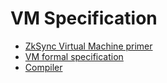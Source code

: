 # VM Specification

- [ZkSync Virtual Machine primer](./1_zkSync_era_virtual_machine_primer.md)
- [VM formal specification](./2_EraVM_formal_specification.pdf)
- [Compiler](./3_compiler/README.md)

